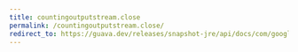 ```yaml
---
title: countingoutputstream.close
permalink: /countingoutputstream.close/
redirect_to: https://guava.dev/releases/snapshot-jre/api/docs/com/google/common/io/CountingOutputStream.html#close--
---
```


